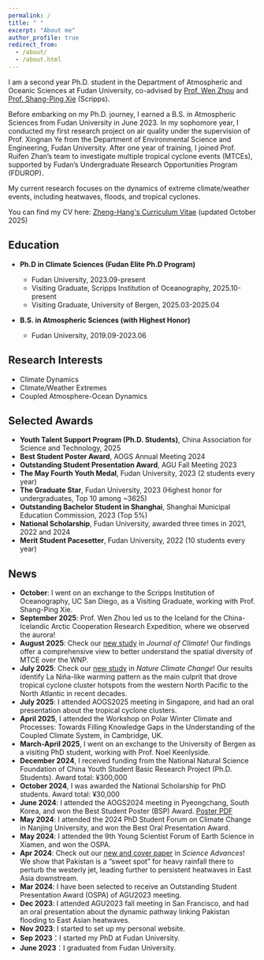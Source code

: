```yaml
---
permalink: /
title: " "
excerpt: "About me"
author_profile: true
redirect_from: 
  - /about/
  - /about.html
---
```


I am a second year Ph.D. student in the Department of Atmospheric and Oceanic Sciences at Fudan University, co-advised by [Prof. Wen Zhou](http://www.wenzhou-clim.com/en/) and [Prof. Shang-Ping Xie](http://sxie.ucsd.edu) (Scripps). 

Before embarking on my Ph.D. journey, I earned a B.S. in Atmospheric Sciences from Fudan University in June 2023. In my sophomore year, I conducted my first research project on air quality under the supervision of Prof. Xingnan Ye from the Department of Environmental Science and Engineering, Fudan University. After one year of training, I joined Prof. Ruifen Zhan’s team to investigate multiple tropical cyclone events (MTCEs), supported by Fudan’s Undergraduate Research Opportunities Program (FDUROP). 

My current research focuses on the dynamics of extreme climate/weather events, including heatwaves, floods, and tropical cyclones.

You can find my CV here: [Zheng-Hang's Curriculum Vitae](../files/CV-2510.pdf) (updated October 2025)

Education
---
* **Ph.D in Climate Sciences (Fudan Elite Ph.D Program)**
  * Fudan University, 2023.09-present
  * Visiting Graduate, Scripps Institution of Oceanography, 2025.10-present
  * Visiting Graduate, University of Bergen, 2025.03-2025.04

* **B.S. in Atmospheric Sciences (with Highest Honor)**
  * Fudan University, 2019.09-2023.06

Research Interests
---
* Climate Dynamics
* Climate/Weather Extremes
* Coupled Atmosphere-Ocean Dynamics
  
Selected Awards
---
* **Youth Talent Support Program (Ph.D. Students)**, China Association for Science and Technology, 2025
* **Best Student Poster Award**, AOGS Annual Meeting 2024
* **Outstanding Student Presentation Award**, AGU Fall Meeting 2023
* **The May Fourth Youth Medal**, Fudan University, 2023 (2 students every year)
* **The Graduate Star**, Fudan University, 2023 (Highest honor for undergraduates, Top 10 among ~3625)
* **Outstanding Bachelor Student in Shanghai**, Shanghai Municipal Education Commission, 2023 (Top 5%)
* **National Scholarship**, Fudan University, awarded three times in 2021, 2022 and 2024 
* **Merit Student Pacesetter**, Fudan University, 2022 (10 students every year)

News
---
* **October**: I went on an exchange to the Scripps Institution of Oceanography, UC San Diego, as a Visiting Graduate, working with Prof. Shang-Ping Xie.
* **September 2025**: Prof. Wen Zhou led us to the Iceland for the China-Icelandic Arctic Cooperation Research Expedition, where we observed the aurora!
* **August 2025**: Check our [new study]((https://journals.ametsoc.org/view/journals/clim/38/17/JCLI-D-25-0001.1.xml)) in *Journal of Climate*! Our findings offer a comprehensive view to better understand the spatial diversity of MTCE over the WNP.
* **July 2025**: Check our [new study]((https://www.nature.com/articles/s41558-025-02397-9)) in *Nature Climate Change*! Our results identify La Niña-like warming pattern as the main culprit that drove tropical cyclone cluster hotspots from the western North Pacific to the North Atlantic in recent decades. 
* **July 2025**: I attended AOGS2025 meeting in Singapore, and had an oral presentation about the tropical cyclone clusters.
* **April 2025**, I attended the Workshop on Polar Winter Climate and Processes: Towards Filling Knowledge Gaps in the Understanding of the Coupled Climate System, in Cambridge, UK.
* **March-April 2025**, I went on an exchange to the University of Bergen as a visiting PhD student, working with Prof. Noel Keenlyside.
* **December 2024**, I received funding from the National Natural Science Foundation of China Youth Student Basic Research Project (Ph.D. Students). Award total: ¥300,000
* **October 2024**, I was awarded the National Scholarship for PhD students. Award total: ¥30,000
* **June 2024**: I attended the AOGS2024 meeting in Pyeongchang, South Korea, and won the Best Student Poster (BSP) Award. [Poster PDF](../files/poster_2406.pdf)
* **May 2024**: I attended the 2024 PhD Student Forum on Climate Change in Nanjing University, and won the Best Oral Presentation Award. 
* **May 2024**: I attended the 9th Young Scientist Forum of Earth Science in Xiamen, and won the OSPA. 
* **Apr 2024**: Check out our [new and cover paper]((https://doi.org/10.1126/sciadv.adk9250)) in *Science Advances*! We show that Pakistan is a “sweet spot” for heavy rainfall there to perturb the westerly jet, leading further to persistent heatwaves in East Asia downstream.
* **Mar 2024**: I have been selected to receive an Outstanding Student Presentation Award (OSPA) of AGU2023 meeting.
* **Dec 2023**: I attended AGU2023 fall meeting in San Francisco, and had an oral presentation about the dynamic pathway linking Pakistan flooding to East Asian heatwaves.
* **Nov 2023**: I started to set up my personal website.
* **Sep 2023**：I started my PhD at Fudan University.
* **June 2023**：I graduated from Fudan University.
